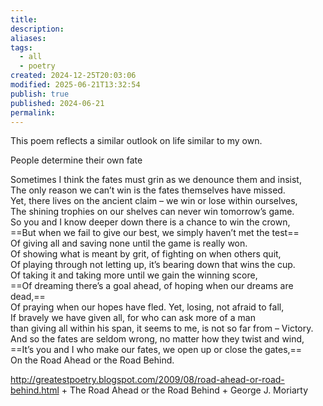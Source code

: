 ```yaml
---
title: 
description: 
aliases: 
tags:
  - all
  - poetry
created: 2024-12-25T20:03:06
modified: 2025-06-21T13:32:54
publish: true
published: 2024-06-21
permalink: 
---
```


This poem reflects a similar outlook on life similar to my own.

People determine their own fate

Sometimes I think the fates must grin as we denounce them and insist,  
The only reason we can’t win is the fates themselves have missed.  
Yet, there lives on the ancient claim – we win or lose within ourselves,  
The shining trophies on our shelves can never win tomorrow’s game.  
So you and I know deeper down there is a chance to win the crown,  
==But when we fail to give our best, we simply haven’t met the test==  
Of giving all and saving none until the game is really won.  
Of showing what is meant by grit, of fighting on when others quit,  
Of playing through not letting up, it’s bearing down that wins the cup.  
Of taking it and taking more until we gain the winning score,  
==Of dreaming there’s a goal ahead, of hoping when our dreams are dead,==  
Of praying when our hopes have fled. Yet, losing, not afraid to fall,  
If bravely we have given all, for who can ask more of a man  
than giving all within his span, it seems to me, is not so far from – Victory.  
And so the fates are seldom wrong, no matter how they twist and wind,  
==It’s you and I who make our fates, we open up or close the gates,==  
On the Road Ahead or the Road Behind.


http://greatestpoetry.blogspot.com/2009/08/road-ahead-or-road-behind.html + The Road Ahead or the Road Behind + George J. Moriarty
